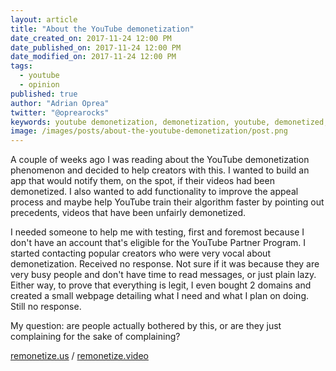 ```yaml
---
layout: article
title: "About the YouTube demonetization"
date_created_on: 2017-11-24 12:00 PM
date_published_on: 2017-11-24 12:00 PM
date_modified_on: 2017-11-24 12:00 PM
tags:
  - youtube
  - opinion
published: true
author: "Adrian Oprea"
twitter: "@oprearocks"
keywords: youtube demonetization, demonetization, youtube, demonetized, appeal
image: /images/posts/about-the-youtube-demonetization/post.png
---
```


A couple of weeks ago I was reading about the YouTube demonetization phenomenon and decided to help creators with this. I wanted to build an app that would notify them, on the spot, if their videos had been demonetized. I also wanted to add functionality to improve the appeal process and maybe help YouTube train their algorithm faster by pointing out precedents, videos that have been unfairly demonetized.

I needed someone to help me with testing, first and foremost because I don't have an account that's eligible for the YouTube Partner Program.
I started contacting popular creators who were very vocal about demonetization. Received no response. Not sure if it was because they are very busy people and don't have time to read messages, or just plain lazy. Either way, to prove that everything is legit, I even bought 2 domains and created a small webpage detailing what I need and what I plan on doing. Still no response. 

My question: are people actually bothered by this, or are they just complaining for the sake of complaining? 

[remonetize.us](https://remonetize.us) / [remonetize.video](https://remonetize.video)
